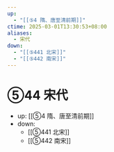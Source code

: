 ```yaml
---
up:
  - "[[⑤4 隋、唐至清前期]]"
ctime: 2025-03-01T13:30:53+08:00
aliases:
  - 宋代
down:
  - "[[⑤441 北宋]]"
  - "[[⑤442 南宋]]"
---
```


# ⑤44 宋代

- up: [[⑤4 隋、唐至清前期]]
- down:	
	- [[⑤441 北宋]]
	- [[⑤442 南宋]]
	
